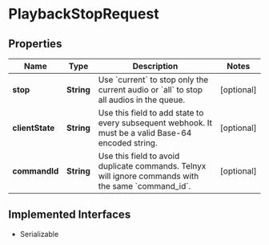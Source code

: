 

# PlaybackStopRequest

## Properties

Name | Type | Description | Notes
------------ | ------------- | ------------- | -------------
**stop** | **String** | Use &#x60;current&#x60; to stop only the current audio or &#x60;all&#x60; to stop all audios in the queue. |  [optional]
**clientState** | **String** | Use this field to add state to every subsequent webhook. It must be a valid Base-64 encoded string. |  [optional]
**commandId** | **String** | Use this field to avoid duplicate commands. Telnyx will ignore commands with the same &#x60;command_id&#x60;. |  [optional]


## Implemented Interfaces

* Serializable


